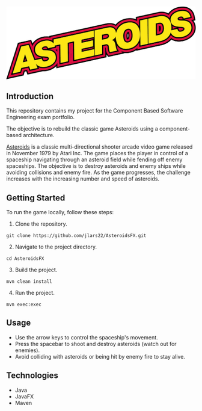 ![Asteroids Icon](./icon.png)

## Introduction
This repository contains my project for the Component Based Software Engineering exam portfolio. 

The objective is to rebuild the classic game Asteroids using a component-based architecture.

[Asteroids](https://en.wikipedia.org/wiki/Asteroids_(video_game)) is a classic multi-directional shooter arcade video game released in November 1979 by Atari Inc. The game places the player in control of a spaceship navigating through an asteroid field while fending off enemy spaceships. The objective is to destroy asteroids and enemy ships while avoiding collisions and enemy fire. As the game progresses, the challenge increases with the increasing number and speed of asteroids.
## Getting Started
To run the game locally, follow these steps:
1. Clone the repository.
```console
git clone https://github.com/jlars22/AsteroidsFX.git
```
2. Navigate to the project directory.
```console
cd AsteroidsFX
```
3. Build the project.
```console
mvn clean install
```
4. Run the project.
```console
mvn exec:exec
```

## Usage
- Use the arrow keys to control the spaceship's movement.
- Press the spacebar to shoot and destroy asteroids (watch out for enemies).
- Avoid colliding with asteroids or being hit by enemy fire to stay alive.

## Technologies
- Java
- JavaFX
- Maven
